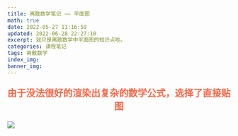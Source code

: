 ```yaml
---
title: 离散数学笔记 —— 平面图
math: true
date: 2022-05-27 11:16:59
updated: 2022-06-28 22:27:10
excerpt: 就只是离散数学中平面图的知识点啦。
categories: 课程笔记
tags: 离散数学
index_img:
banner_img:
---
```

<p style="text-align:center;color:#ff6444;font-size:1.5em;font-weight: bold;">
由于没法很好的渲染出复杂的数学公式，选择了直接贴图
</p>

![](https://munner.coding.net/p/blogpicgo/d/blogimages/git/raw/main/math_img/plane-map.png)
